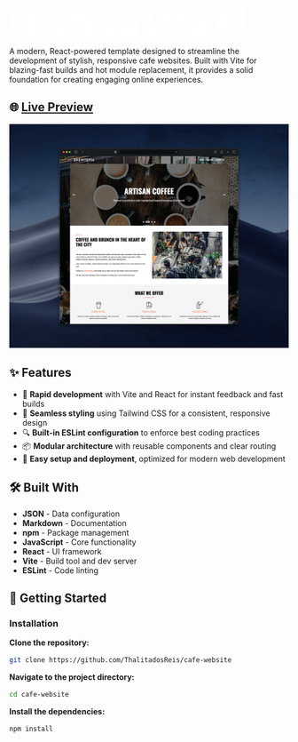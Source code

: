 ![Website Logo](/src/assets/t-logo-white.png)

A modern, React-powered template designed to streamline the development of stylish, responsive cafe websites. Built with Vite for blazing-fast builds and hot module replacement, it provides a solid foundation for creating engaging online experiences.

## 🌐 [Live Preview ](https://brewtopiacafe.netlify.app/)

![Website Preview](/src/assets/mockup.png)

## ✨ Features

- 🔧 **Rapid development** with Vite and React for instant feedback and fast builds
- 🎨 **Seamless styling** using Tailwind CSS for a consistent, responsive design
- 🔍 **Built-in ESLint configuration** to enforce best coding practices
- 📦 **Modular architecture** with reusable components and clear routing
- 🚀 **Easy setup and deployment**, optimized for modern web development

## 🛠️ Built With

- **JSON** - Data configuration
- **Markdown** - Documentation
- **npm** - Package management
- **JavaScript** - Core functionality
- **React** - UI framework
- **Vite** - Build tool and dev server
- **ESLint** - Code linting

## 🚀 Getting Started

### Installation

**Clone the repository:**
   ```bash
   git clone https://github.com/ThalitadosReis/cafe-website
   ```

**Navigate to the project directory:**
   ```bash
   cd cafe-website
   ```

**Install the dependencies:**
   ```bash
   npm install
   ```